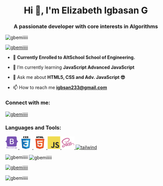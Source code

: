 

<h1 align="center">Hi 👋, I'm Elizabeth Igbasan G</h1>
<h3 align="center">A passionate developer with core interests in Algorithms</h3>

<p align="left"> <img src="https://komarev.com/ghpvc/?username=gbemiiiii&label=Profile%20views&color=0e75b6&style=flat" alt="gbemiiiii" /> </p>


<p align="left"> <a href="https://twitter.com/gbemiiiii" target="blank"><img src="https://img.shields.io/twitter/follow/gbemiiiii?logo=twitter&style=for-the-badge" alt="gbemiiiii" /></a> </p>

- 🏫 **Currently Enrolled to AltSchool School of Engineering.**

- 🌱 I’m currently learning **JavaScript Advanced JavaScript**

- 💬 Ask me about **HTML5, CSS and Adv. JavaScript 😎**

- 📫 How to reach me **igbsan233@gmail.com**

<h3 align="left">Connect with me:</h3>
<p align="left">
<a href="https://twitter.com/gbemiiiii" target="blank"><img align="center" src="https://raw.githubusercontent.com/rahuldkjain/github-profile-readme-generator/master/src/images/icons/Social/twitter.svg" alt="gbemiiiii" height="30" width="40" /></a>
</p>

<h3 align="left">Languages and Tools:</h3>
<p align="left"> <a href="https://getbootstrap.com" target="_blank" rel="noreferrer"> <img src="https://raw.githubusercontent.com/devicons/devicon/master/icons/bootstrap/bootstrap-plain-wordmark.svg" alt="bootstrap" width="40" height="40"/> </a> <a href="https://www.w3schools.com/css/" target="_blank" rel="noreferrer"> <img src="https://raw.githubusercontent.com/devicons/devicon/master/icons/css3/css3-original-wordmark.svg" alt="css3" width="40" height="40"/> </a> <a href="https://www.w3.org/html/" target="_blank" rel="noreferrer"> <img src="https://raw.githubusercontent.com/devicons/devicon/master/icons/html5/html5-original-wordmark.svg" alt="html5" width="40" height="40"/> </a> <a href="https://developer.mozilla.org/en-US/docs/Web/JavaScript" target="_blank" rel="noreferrer"> <img src="https://raw.githubusercontent.com/devicons/devicon/master/icons/javascript/javascript-original.svg" alt="javascript" width="40" height="40"/> </a> <a href="https://sass-lang.com" target="_blank" rel="noreferrer"> <img src="https://raw.githubusercontent.com/devicons/devicon/master/icons/sass/sass-original.svg" alt="sass" width="40" height="40"/> </a> <a href="https://tailwindcss.com/" target="_blank" rel="noreferrer"> <img src="https://www.vectorlogo.zone/logos/tailwindcss/tailwindcss-icon.svg" alt="tailwind" width="40" height="40"/> </a> </p>



<p><img align="left" src="https://github-readme-stats.vercel.app/api/top-langs?username=gbemiiiii&show_icons=true&locale=en&layout=compact" alt="gbemiiiii" /></p>

<p>&nbsp;<img align="center" src="https://github-readme-stats.vercel.app/api?username=gbemiiiii&show_icons=true&locale=en" alt="gbemiiiii" /></p>



<p align="left"> <a href="https://github.com/ryo-ma/github-profile-trophy"><img src="https://github-profile-trophy.vercel.app/?username=gbemiiiii" alt="gbemiiiii" /></a> </p>



<p><img align="center" src="https://github-readme-streak-stats.herokuapp.com/?user=gbemiiiii&" alt="gbemiiiii" /></p>
